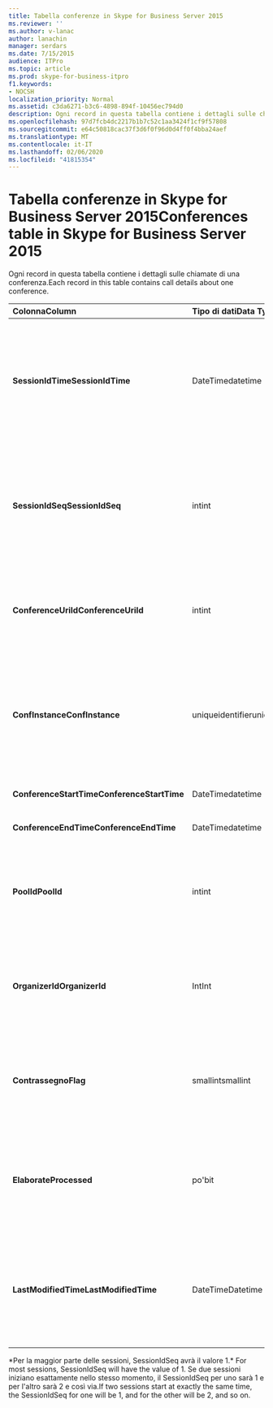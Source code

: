 ```yaml
---
title: Tabella conferenze in Skype for Business Server 2015
ms.reviewer: ''
ms.author: v-lanac
author: lanachin
manager: serdars
ms.date: 7/15/2015
audience: ITPro
ms.topic: article
ms.prod: skype-for-business-itpro
f1.keywords:
- NOCSH
localization_priority: Normal
ms.assetid: c3da6271-b3c6-4898-894f-10456ec794d0
description: Ogni record in questa tabella contiene i dettagli sulle chiamate di una conferenza.
ms.openlocfilehash: 97d7fcb4dc2217b1b7c52c1aa3424f1cf9f57808
ms.sourcegitcommit: e64c50818cac37f3d6f0f96d0d4ff0f4bba24aef
ms.translationtype: MT
ms.contentlocale: it-IT
ms.lasthandoff: 02/06/2020
ms.locfileid: "41815354"
---
```

# <a name="conferences-table-in-skype-for-business-server-2015"></a><span data-ttu-id="911b7-103">Tabella conferenze in Skype for Business Server 2015</span><span class="sxs-lookup"><span data-stu-id="911b7-103">Conferences table in Skype for Business Server 2015</span></span>
 
<span data-ttu-id="911b7-104">Ogni record in questa tabella contiene i dettagli sulle chiamate di una conferenza.</span><span class="sxs-lookup"><span data-stu-id="911b7-104">Each record in this table contains call details about one conference.</span></span>
  
|<span data-ttu-id="911b7-105">**Colonna**</span><span class="sxs-lookup"><span data-stu-id="911b7-105">**Column**</span></span>|<span data-ttu-id="911b7-106">**Tipo di dati**</span><span class="sxs-lookup"><span data-stu-id="911b7-106">**Data Type**</span></span>|<span data-ttu-id="911b7-107">**Chiave/indice**</span><span class="sxs-lookup"><span data-stu-id="911b7-107">**Key/Index**</span></span>|<span data-ttu-id="911b7-108">**Dettagli**</span><span class="sxs-lookup"><span data-stu-id="911b7-108">**Details**</span></span>|
|:-----|:-----|:-----|:-----|
|<span data-ttu-id="911b7-109">**SessionIdTime**</span><span class="sxs-lookup"><span data-stu-id="911b7-109">**SessionIdTime**</span></span> <br/> |<span data-ttu-id="911b7-110">DateTime</span><span class="sxs-lookup"><span data-stu-id="911b7-110">datetime</span></span>  <br/> |<span data-ttu-id="911b7-111">Principale</span><span class="sxs-lookup"><span data-stu-id="911b7-111">Primary</span></span>  <br/> |<span data-ttu-id="911b7-112">Ora in cui la richiesta di conferenza è stata acquisita dall'agente CDR.</span><span class="sxs-lookup"><span data-stu-id="911b7-112">Time that the conference request was captured by the CDR agent.</span></span> <span data-ttu-id="911b7-113">Usato solo come chiave primaria per identificare in modo univoco un'istanza di conferenza.</span><span class="sxs-lookup"><span data-stu-id="911b7-113">Used only as a primary key to uniquely identify a conference instance.</span></span>  <br/> |
|<span data-ttu-id="911b7-114">**SessionIdSeq**</span><span class="sxs-lookup"><span data-stu-id="911b7-114">**SessionIdSeq**</span></span> <br/> |<span data-ttu-id="911b7-115">int</span><span class="sxs-lookup"><span data-stu-id="911b7-115">int</span></span>  <br/> |<span data-ttu-id="911b7-116">Principale</span><span class="sxs-lookup"><span data-stu-id="911b7-116">Primary</span></span>  <br/> |<span data-ttu-id="911b7-117">Numero ID per identificare la sessione.</span><span class="sxs-lookup"><span data-stu-id="911b7-117">ID number to identify the session.</span></span> <span data-ttu-id="911b7-118">Usato in combinazione con **SessionIdTime** per identificare in modo univoco un'istanza di conferenza.</span><span class="sxs-lookup"><span data-stu-id="911b7-118">Used in conjunction with **SessionIdTime** to uniquely identify a conference instance.</span></span> * <br/> |
|<span data-ttu-id="911b7-119">**ConferenceUriId**</span><span class="sxs-lookup"><span data-stu-id="911b7-119">**ConferenceUriId**</span></span> <br/> |<span data-ttu-id="911b7-120">int</span><span class="sxs-lookup"><span data-stu-id="911b7-120">int</span></span>  <br/> |<span data-ttu-id="911b7-121">Esterna</span><span class="sxs-lookup"><span data-stu-id="911b7-121">Foreign</span></span>  <br/> |<span data-ttu-id="911b7-122">URI conferenza.</span><span class="sxs-lookup"><span data-stu-id="911b7-122">Conference URI.</span></span> <span data-ttu-id="911b7-123">Per altre informazioni, vedere la [tabella ConferenceUris in Skype for Business Server 2015](conferenceuris.md) .</span><span class="sxs-lookup"><span data-stu-id="911b7-123">See the [ConferenceUris table in Skype for Business Server 2015](conferenceuris.md) for more information.</span></span> <br/> |
|<span data-ttu-id="911b7-124">**ConfInstance**</span><span class="sxs-lookup"><span data-stu-id="911b7-124">**ConfInstance**</span></span> <br/> |<span data-ttu-id="911b7-125">uniqueidentifier</span><span class="sxs-lookup"><span data-stu-id="911b7-125">uniqueidentifier</span></span>  <br/> | <br/> |<span data-ttu-id="911b7-126">Utile per le conferenze periodiche; ogni istanza di una conferenza ricorrente ha lo stesso **ConferenceUri**, ma avrà un **ConfInstance**diverso.</span><span class="sxs-lookup"><span data-stu-id="911b7-126">Useful for recurring conferences; each instance of a recurring conference has the same **ConferenceUri**, but will have a different **ConfInstance**.</span></span> <br/> |
|<span data-ttu-id="911b7-127">**ConferenceStartTime**</span><span class="sxs-lookup"><span data-stu-id="911b7-127">**ConferenceStartTime**</span></span> <br/> |<span data-ttu-id="911b7-128">DateTime</span><span class="sxs-lookup"><span data-stu-id="911b7-128">datetime</span></span>  <br/> | <br/> |<span data-ttu-id="911b7-129">Ora di inizio conferenza.</span><span class="sxs-lookup"><span data-stu-id="911b7-129">Conference start time.</span></span>  <br/> |
|<span data-ttu-id="911b7-130">**ConferenceEndTime**</span><span class="sxs-lookup"><span data-stu-id="911b7-130">**ConferenceEndTime**</span></span> <br/> |<span data-ttu-id="911b7-131">DateTime</span><span class="sxs-lookup"><span data-stu-id="911b7-131">datetime</span></span>  <br/> | <br/> |<span data-ttu-id="911b7-132">Ora di inizio conferenza.</span><span class="sxs-lookup"><span data-stu-id="911b7-132">Conference start time.</span></span>  <br/> |
|<span data-ttu-id="911b7-133">**PoolId**</span><span class="sxs-lookup"><span data-stu-id="911b7-133">**PoolId**</span></span> <br/> |<span data-ttu-id="911b7-134">int</span><span class="sxs-lookup"><span data-stu-id="911b7-134">int</span></span>  <br/> |<span data-ttu-id="911b7-135">Esterna</span><span class="sxs-lookup"><span data-stu-id="911b7-135">Foreign</span></span>  <br/> |<span data-ttu-id="911b7-136">Numero ID per identificare il pool in cui è stata acquisita la conferenza.</span><span class="sxs-lookup"><span data-stu-id="911b7-136">ID number to identify the pool in which the conference was captured.</span></span> <span data-ttu-id="911b7-137">Per altre informazioni, vedere la [tabella pool](pools.md) .</span><span class="sxs-lookup"><span data-stu-id="911b7-137">See the [Pools table](pools.md) for more information.</span></span> <br/> |
|<span data-ttu-id="911b7-138">**OrganizerId**</span><span class="sxs-lookup"><span data-stu-id="911b7-138">**OrganizerId**</span></span> <br/> |<span data-ttu-id="911b7-139">Int</span><span class="sxs-lookup"><span data-stu-id="911b7-139">Int</span></span>  <br/> |<span data-ttu-id="911b7-140">Esterna</span><span class="sxs-lookup"><span data-stu-id="911b7-140">Foreign</span></span>  <br/> |<span data-ttu-id="911b7-141">Numero ID per identificare l'URI dell'organizzatore di questa conferenza.</span><span class="sxs-lookup"><span data-stu-id="911b7-141">ID number to identify the organizer URI of this conference.</span></span> <span data-ttu-id="911b7-142">Per altre informazioni, vedere la [tabella utenti](users.md) .</span><span class="sxs-lookup"><span data-stu-id="911b7-142">See the [Users table](users.md) for more information.</span></span> <br/> |
|<span data-ttu-id="911b7-143">**Contrassegno**</span><span class="sxs-lookup"><span data-stu-id="911b7-143">**Flag**</span></span> <br/> |<span data-ttu-id="911b7-144">smallint</span><span class="sxs-lookup"><span data-stu-id="911b7-144">smallint</span></span>  <br/> || <span data-ttu-id="911b7-145">Maschera di bit che contiene gli attributi della conferenza.</span><span class="sxs-lookup"><span data-stu-id="911b7-145">A bit mask that contains Conference Attributes.</span></span> <span data-ttu-id="911b7-146">I valori possibili sono:</span><span class="sxs-lookup"><span data-stu-id="911b7-146">Possible values are:</span></span> <br/>  <span data-ttu-id="911b7-147">0X01</span><span class="sxs-lookup"><span data-stu-id="911b7-147">0X01</span></span> <br/>  <span data-ttu-id="911b7-148">Sintetico</span><span class="sxs-lookup"><span data-stu-id="911b7-148">Synthetic</span></span> <br/>  <span data-ttu-id="911b7-149">Transazione</span><span class="sxs-lookup"><span data-stu-id="911b7-149">Transaction</span></span> <br/> |
|<span data-ttu-id="911b7-150">**Elaborate**</span><span class="sxs-lookup"><span data-stu-id="911b7-150">**Processed**</span></span> <br/> |<span data-ttu-id="911b7-151">po'</span><span class="sxs-lookup"><span data-stu-id="911b7-151">bit</span></span>  <br/> ||<span data-ttu-id="911b7-152">Campo interno usato dal servizio di monitoraggio.</span><span class="sxs-lookup"><span data-stu-id="911b7-152">Internal field used by the Monitoring service.</span></span>  <br/> <span data-ttu-id="911b7-153">Questo campo è stato introdotto in Microsoft Lync Server 2013.</span><span class="sxs-lookup"><span data-stu-id="911b7-153">This field was introduced in Microsoft Lync Server 2013.</span></span>  <br/> |
|<span data-ttu-id="911b7-154">**LastModifiedTime**</span><span class="sxs-lookup"><span data-stu-id="911b7-154">**LastModifiedTime**</span></span> <br/> |<span data-ttu-id="911b7-155">DateTime</span><span class="sxs-lookup"><span data-stu-id="911b7-155">Datetime</span></span>  <br/> ||<span data-ttu-id="911b7-156">Per l'uso interno da parte del servizio di monitoraggio.</span><span class="sxs-lookup"><span data-stu-id="911b7-156">For internal use by the Monitoring service.</span></span>  <br/> <span data-ttu-id="911b7-157">Questo campo è stato introdotto in Skype for Business Server 2015.</span><span class="sxs-lookup"><span data-stu-id="911b7-157">This field was introduced in Skype for Business Server 2015.</span></span>  <br/> |
   
<span data-ttu-id="911b7-158">\*Per la maggior parte delle sessioni, SessionIdSeq avrà il valore 1.</span><span class="sxs-lookup"><span data-stu-id="911b7-158">\* For most sessions, SessionIdSeq will have the value of 1.</span></span> <span data-ttu-id="911b7-159">Se due sessioni iniziano esattamente nello stesso momento, il SessionIdSeq per uno sarà 1 e per l'altro sarà 2 e così via.</span><span class="sxs-lookup"><span data-stu-id="911b7-159">If two sessions start at exactly the same time, the SessionIdSeq for one will be 1, and for the other will be 2, and so on.</span></span>
  

